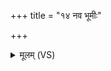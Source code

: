 +++
title = "१४ नव भूमीः"

+++
<details><summary>मूलम् (VS)</summary>

नव॒ भूमीः॑ समु॒द्रा उच्छि॑ष्टेऽधि॑ श्रि॒ता दिवः॑।  
आ॒ सूर्यो॑ भा॒त्युच्छि॑ष्टेऽहोरा॒त्रे अपि॒ तन्मयि॑ ॥
</details>
